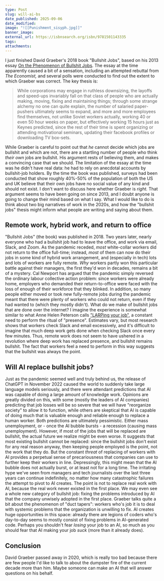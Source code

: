 ```yaml
---
type: Post
slug: will-ai-bs
date_published: 2025-09-06
date_modified:
image: "![[Punishment_sisyph.jpg]]"
banner_image:
external_url: https://isbnsearch.org/isbn/9781501143335
tags:
attachments:
---
```

I just finished David Graeber's 2018 book "Bullshit Jobs", based on his 2013 essay [On the Phenomenon of Bullshit Jobs](https://davidgraeber.org/articles/on-the-phenomenon-of-bullshit-jobs-a-work-rant/). The essay at the time apparently caused a bit of a sensation, including an attempted rebuttal from *The Economist,* and several polls were conducted to find out the extent to which Graeber was correct.
The key thesis is:
> While corporations may engage in ruthless downsizing, the layoffs and speed-ups invariably fall on that class of people who are actually making, moving, fixing and maintaining things; through some strange alchemy no one can quite explain, the number of salaried paper-pushers ultimately seems to expand, and more and more employees find themselves, not unlike Soviet workers actually, working 40 or even 50 hour weeks on paper, but effectively working 15 hours just as Keynes predicted, since the rest of their time is spent organizing or attending motivational seminars, updating their facebook profiles or downloading TV box-sets.

While Graeber is careful to point out that *he* cannot decide which jobs are bullshit and which are not, there are a startling number of people who think *their own* jobs are bullshit. His argument rests of believing them, and makes a convincing case that we should. The limitation of the essay at the time was he didn't have real data: he had to rely on anecdotal accounts by bullshit-job holders. By the time the book was published, surveys had been conducted that show roughly 40%-50% of the population of both the US and UK believe that their own jobs have no social value of any kind and should not exist.
I don't want to discuss here whether Graeber is *right.* That argument seems to have been going on since 2013, and I doubt anyone is going to change their mind based on what I say. What I would like to do is think about two big narratives of work in the 2020s, and how the "bullshit jobs" thesis might inform what people are writing and saying about them.

## Remote work, hybrid work, and return to office

"Bullshit Jobs" (the book) was published in 2018. Two years later, nearly everyone who had a bullshit job had to leave the office, and work via email, Slack, and Zoom. As the pandemic receded, *most* white-collar workers did not return to the office full-time; instead, *most* of them can now do their jobs in some kind of hybrid work arrangement, and (especially in tech) lots and lots of workers are fully remote.
*Why* workers partly won this particular battle against their managers, the first they'd won in decades, remains a bit of a mystery. Cal Newport has argued that the pandemic simply reversed the ordinary labour collective action problem: since workers were already home, employers who demanded their return-to-office were faced with the loss of enough of their workforce that they blinked. In addition, so many people either moved or took new fully-remote jobs during the pandemic meant that there were plenty of workers who could not return, even if they had wanted to (which they mostly didn't).
What do we make of bullshit jobs that are done over the internet? I imagine the experience is somewhat similar to what Anne Helen Peterson calls ["LARPing your job"](https://annehelen.substack.com/p/larping-your-job), a constant need to perform the ritual of "presence". Estimates vary, but most research shows that workers check Slack and email excessively, and it's difficult to imagine that much deep work gets done when checking Slack once every few minutes. Thus, remote work does not seem to have ushered in a revolution where deep work has replaced presence, and bullshit remains bullshit. The fact that workers feel a need to perform in this way suggests that the bullshit was always the point.

## Will AI replace bullshit jobs?

Just as the pandemic seemed well and truly behind us, the release of ChatGPT in November 2022 caused the world to suddenly take large language models seriously, and there were attendant predictions that AI was capable of doing a large amount of knowledge work. Opinions are greatly divided on this, with some (mostly the leaders of AI companies) predicting that job losses will be so severe that we will have "reorganize society" to allow it to function, while others are skeptical that AI is capable of doing much that is valuable enough and reliable enough to replace a human worker.
Both predictions are ultimately pessimistic. Either mass unemployment, or - once the AI bubble bursts - a recession (causing mass unemployment). However, if most of the jobs that will be replaced are bullshit, the actual future we realize might be even worse. It suggests that most existing bullshit cannot be replaced: since the bullshit jobs don't exist for any real reason anyway, then keeping people employed is the point, not the work that they do. 
But the constant *threat* of replacing of workers with AI provides a perpetual sense of precariousness that companies can use to further keep their workers in line.
Depressingly, this might mean that the AI bubble does not actually burst, or at least not for a long time. The irritating hype we've seen from managers and tech journalists over the last three years can continue indefinitely, no matter how many catastrophic failures the attempt to pivot to AI creates. The point is not to replace real work with AI, because the real work never existed in the first place.
We may even see a whole new category of bullshit job: fixing the problems introduced by AI that the company unwisely adopted in the first place. Graeber talks quite a bit about the phenomenon of "duct tapers": workers who's job it is to deal with systemic problems that the organization is unwilling to fix. AI creates huge opportunities in this space: already there are legions of coders who's day-to-day seems to mostly consist of fixing problems in AI-generated code.
Perhaps you shouldn't fear *losing* your job to an AI, so much as you should fear that AI making your job *suck* (more than it already does).

## Conclusion

David Graeber passed away in 2020, which is really too bad because there are few people I'd like to talk to about the dumpster fire of the current decade more than him. Maybe someone can make an AI that will answer questions on his behalf.